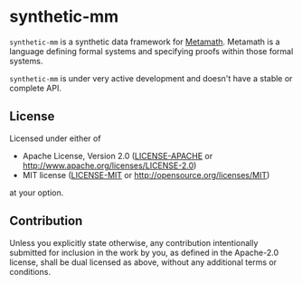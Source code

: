 # synthetic-mm

`synthetic-mm` is a synthetic data framework for [Metamath](https://us.metamath.org/). Metamath is a language defining formal systems and specifying proofs within those formal systems.

`synthetic-mm` is under very active development and doesn't have a stable or complete API. 

## License

Licensed under either of

 * Apache License, Version 2.0
   ([LICENSE-APACHE](LICENSE-APACHE) or http://www.apache.org/licenses/LICENSE-2.0)
 * MIT license
   ([LICENSE-MIT](LICENSE-MIT) or http://opensource.org/licenses/MIT)

at your option.

## Contribution

Unless you explicitly state otherwise, any contribution intentionally submitted
for inclusion in the work by you, as defined in the Apache-2.0 license, shall be
dual licensed as above, without any additional terms or conditions.
